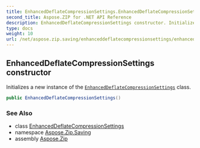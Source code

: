 ```yaml
---
title: EnhancedDeflateCompressionSettings.EnhancedDeflateCompressionSettings
second_title: Aspose.ZIP for .NET API Reference
description: EnhancedDeflateCompressionSettings constructor. Initializes a new instance of the EnhancedDeflateCompressionSettings class
type: docs
weight: 10
url: /net/aspose.zip.saving/enhanceddeflatecompressionsettings/enhanceddeflatecompressionsettings/
---
```

## EnhancedDeflateCompressionSettings constructor

Initializes a new instance of the [`EnhancedDeflateCompressionSettings`](../) class.

```csharp
public EnhancedDeflateCompressionSettings()
```

### See Also

* class [EnhancedDeflateCompressionSettings](../)
* namespace [Aspose.Zip.Saving](../../enhanceddeflatecompressionsettings/)
* assembly [Aspose.Zip](../../../)


